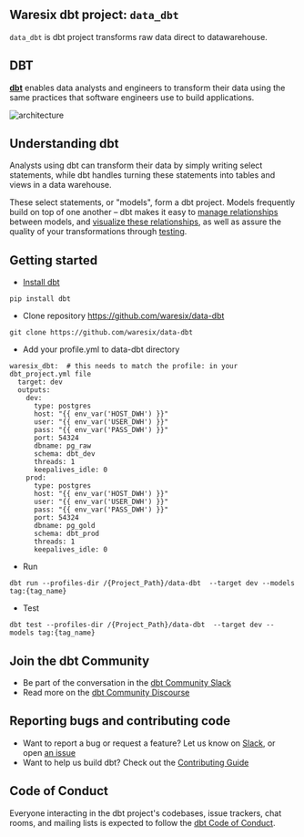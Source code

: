 ## Waresix dbt project: `data_dbt`

`data_dbt` is dbt project transforms raw data direct to datawarehouse.


## DBT

**[dbt](https://www.getdbt.com/)** enables data analysts and engineers to transform their data using the same practices that software engineers use to build applications.

![architecture](https://raw.githubusercontent.com/dbt-labs/dbt-core/6c6649f9129d5d108aa3b0526f634cd8f3a9d1ed/etc/dbt-arch.png)

## Understanding dbt

Analysts using dbt can transform their data by simply writing select statements, while dbt handles turning these statements into tables and views in a data warehouse.

These select statements, or "models", form a dbt project. Models frequently build on top of one another – dbt makes it easy to [manage relationships](https://docs.getdbt.com/docs/ref) between models, and [visualize these relationships](https://docs.getdbt.com/docs/documentation), as well as assure the quality of your transformations through [testing](https://docs.getdbt.com/docs/testing).



## Getting started

- [Install dbt](https://docs.getdbt.com/docs/installation)
```
pip install dbt
```
- Clone repository https://github.com/waresix/data-dbt
```
git clone https://github.com/waresix/data-dbt
```
- Add your profile.yml to data-dbt directory
```
waresix_dbt:  # this needs to match the profile: in your dbt_project.yml file
  target: dev
  outputs:
    dev:
      type: postgres
      host: "{{ env_var('HOST_DWH') }}"
      user: "{{ env_var('USER_DWH') }}"
      pass: "{{ env_var('PASS_DWH') }}"
      port: 54324
      dbname: pg_raw 
      schema: dbt_dev
      threads: 1
      keepalives_idle: 0
    prod:
      type: postgres
      host: "{{ env_var('HOST_DWH') }}"
      user: "{{ env_var('USER_DWH') }}"
      pass: "{{ env_var('PASS_DWH') }}"
      port: 54324
      dbname: pg_gold 
      schema: dbt_prod
      threads: 1
      keepalives_idle: 0
```
- Run
```
dbt run --profiles-dir /{Project_Path}/data-dbt  --target dev --models tag:{tag_name}
```
- Test
```
dbt test --profiles-dir /{Project_Path}/data-dbt  --target dev --models tag:{tag_name}
```

## Join the dbt Community

- Be part of the conversation in the [dbt Community Slack](http://community.getdbt.com/)
- Read more on the [dbt Community Discourse](https://discourse.getdbt.com)

## Reporting bugs and contributing code

- Want to report a bug or request a feature? Let us know on [Slack](http://community.getdbt.com/), or open [an issue](https://github.com/dbt-labs/dbt-core/issues/new)
- Want to help us build dbt? Check out the [Contributing Guide](https://github.com/dbt-labs/dbt-core/blob/HEAD/CONTRIBUTING.md)

## Code of Conduct

Everyone interacting in the dbt project's codebases, issue trackers, chat rooms, and mailing lists is expected to follow the [dbt Code of Conduct](https://community.getdbt.com/code-of-conduct).